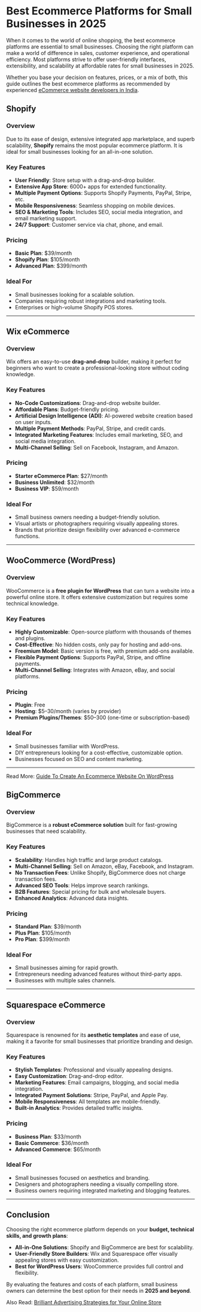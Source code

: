 # Best Ecommerce Platforms for Small Businesses in 2025

When it comes to the world of online shopping, the best ecommerce platforms are essential to small businesses. Choosing the right platform can make a world of difference in sales, customer experience, and operational efficiency. Most platforms strive to offer user-friendly interfaces, extensibility, and scalability at affordable rates for small businesses in 2025.

Whether you base your decision on features, prices, or a mix of both, this guide outlines the best ecommerce platforms as recommended by experienced [eCommerce website developers in India](https://www.foduu.com/ecommerce-website-design-development-company).

## Shopify

### Overview
Due to its ease of design, extensive integrated app marketplace, and superb scalability, **Shopify** remains the most popular ecommerce platform. It is ideal for small businesses looking for an all-in-one solution.

### Key Features
- **User Friendly**: Store setup with a drag-and-drop builder.
- **Extensive App Store**: 6000+ apps for extended functionality.
- **Multiple Payment Options**: Supports Shopify Payments, PayPal, Stripe, etc.
- **Mobile Responsiveness**: Seamless shopping on mobile devices.
- **SEO & Marketing Tools**: Includes SEO, social media integration, and email marketing support.
- **24/7 Support**: Customer service via chat, phone, and email.

### Pricing
- **Basic Plan**: $39/month
- **Shopify Plan**: $105/month
- **Advanced Plan**: $399/month

### Ideal For
- Small businesses looking for a scalable solution.
- Companies requiring robust integrations and marketing tools.
- Enterprises or high-volume Shopify POS stores.

---

## Wix eCommerce

### Overview
Wix offers an easy-to-use **drag-and-drop** builder, making it perfect for beginners who want to create a professional-looking store without coding knowledge.

### Key Features
- **No-Code Customizations**: Drag-and-drop website builder.
- **Affordable Plans**: Budget-friendly pricing.
- **Artificial Design Intelligence (ADI)**: AI-powered website creation based on user inputs.
- **Multiple Payment Methods**: PayPal, Stripe, and credit cards.
- **Integrated Marketing Features**: Includes email marketing, SEO, and social media integration.
- **Multi-Channel Selling**: Sell on Facebook, Instagram, and Amazon.

### Pricing
- **Starter eCommerce Plan**: $27/month
- **Business Unlimited**: $32/month
- **Business VIP**: $59/month

### Ideal For
- Small business owners needing a budget-friendly solution.
- Visual artists or photographers requiring visually appealing stores.
- Brands that prioritize design flexibility over advanced e-commerce functions.

---

## WooCommerce (WordPress)

### Overview
WooCommerce is a **free plugin for WordPress** that can turn a website into a powerful online store. It offers extensive customization but requires some technical knowledge.

### Key Features
- **Highly Customizable**: Open-source platform with thousands of themes and plugins.
- **Cost-Effective**: No hidden costs, only pay for hosting and add-ons.
- **Freemium Model**: Basic version is free, with premium add-ons available.
- **Flexible Payment Options**: Supports PayPal, Stripe, and offline payments.
- **Multi-Channel Selling**: Integrates with Amazon, eBay, and social platforms.

### Pricing
- **Plugin**: Free
- **Hosting**: $5–30/month (varies by provider)
- **Premium Plugins/Themes**: $50–300 (one-time or subscription-based)

### Ideal For
- Small businesses familiar with WordPress.
- DIY entrepreneurs looking for a cost-effective, customizable option.
- Businesses focused on SEO and content marketing.
---
Read More: [Guide To Create An Ecommerce Website On WordPress](https://foduu7.wordpress.com/2025/01/27/the-definitive-guide-to-create-an-ecommerce-website-on-wordpress/)


## BigCommerce

### Overview
BigCommerce is a **robust eCommerce solution** built for fast-growing businesses that need scalability.

### Key Features
- **Scalability**: Handles high traffic and large product catalogs.
- **Multi-Channel Selling**: Sell on Amazon, eBay, Facebook, and Instagram.
- **No Transaction Fees**: Unlike Shopify, BigCommerce does not charge transaction fees.
- **Advanced SEO Tools**: Helps improve search rankings.
- **B2B Features**: Special pricing for bulk and wholesale buyers.
- **Enhanced Analytics**: Advanced data insights.

### Pricing
- **Standard Plan**: $39/month
- **Plus Plan**: $105/month
- **Pro Plan**: $399/month

### Ideal For
- Small businesses aiming for rapid growth.
- Entrepreneurs needing advanced features without third-party apps.
- Businesses with multiple sales channels.

---

## Squarespace eCommerce

### Overview
Squarespace is renowned for its **aesthetic templates** and ease of use, making it a favorite for small businesses that prioritize branding and design.

### Key Features
- **Stylish Templates**: Professional and visually appealing designs.
- **Easy Customization**: Drag-and-drop editor.
- **Marketing Features**: Email campaigns, blogging, and social media integration.
- **Integrated Payment Solutions**: Stripe, PayPal, and Apple Pay.
- **Mobile Responsiveness**: All templates are mobile-friendly.
- **Built-in Analytics**: Provides detailed traffic insights.

### Pricing
- **Business Plan**: $33/month
- **Basic Commerce**: $36/month
- **Advanced Commerce**: $65/month

### Ideal For
- Small businesses focused on aesthetics and branding.
- Designers and photographers needing a visually compelling store.
- Business owners requiring integrated marketing and blogging features.

---

## Conclusion
Choosing the right ecommerce platform depends on your **budget, technical skills, and growth plans**:

- **All-in-One Solutions**: Shopify and BigCommerce are best for scalability.
- **User-Friendly Store Builders**: Wix and Squarespace offer visually appealing stores with easy customization.
- **Best for WordPress Users**: WooCommerce provides full control and flexibility.

By evaluating the features and costs of each platform, small business owners can determine the best option for their needs in **2025 and beyond**.

Also Read: [Brilliant Advertising Strategies for Your Online Store](https://www.linkedin.com/pulse/brilliant-advertising-strategies-your-online-store-veronica-tomar-udtwf/)
